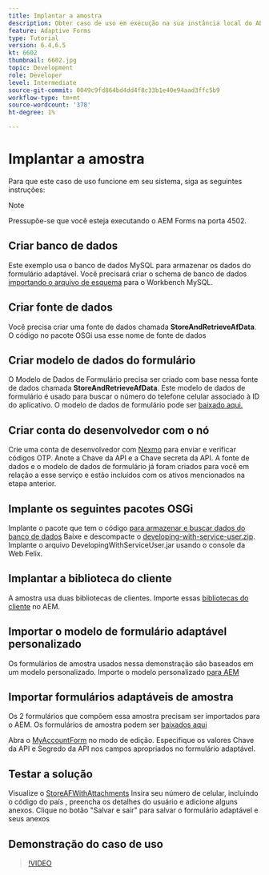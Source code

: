 ```yaml
---
title: Implantar a amostra
description: Obter caso de uso em execução na sua instância local do AEM Forms
feature: Adaptive Forms
type: Tutorial
version: 6.4,6.5
kt: 6602
thumbnail: 6602.jpg
topic: Development
role: Developer
level: Intermediate
source-git-commit: 0049c9fd864bd4dd4f8c33b1e40e94aad3ffc5b9
workflow-type: tm+mt
source-wordcount: '378'
ht-degree: 1%

---
```




# Implantar a amostra

Para que este caso de uso funcione em seu sistema, siga as seguintes instruções:

>[!NOTE]
>Pressupõe-se que você esteja executando o AEM Forms na porta 4502.


## Criar banco de dados

Este exemplo usa o banco de dados MySQL para armazenar os dados do formulário adaptável. Você precisará criar o schema de banco de dados [importando o arquivo de esquema](assets/data-base-schema.sql) para o Workbench MySQL.

## Criar fonte de dados

Você precisa criar uma fonte de dados chamada **StoreAndRetrieveAfData**. O código no pacote OSGi usa esse nome de fonte de dados

## Criar modelo de dados do formulário

O Modelo de Dados de Formulário precisa ser criado com base nessa fonte de dados chamada **StoreAndRetrieveAfData**. Este modelo de dados de formulário é usado para buscar o número do telefone celular associado à ID do aplicativo. O modelo de dados de formulário pode ser [baixado aqui.](assets/2-Factor-Authentication-DataSource-and-FDM.zip)

## Criar conta do desenvolvedor com o nó

Crie uma conta de desenvolvedor com [Nexmo](https://dashboard.nexmo.com/) para enviar e verificar códigos OTP. Anote a Chave da API e a Chave secreta da API. A fonte de dados e o modelo de dados de formulário já foram criados para você em relação a esse serviço e estão incluídos com os ativos mencionados na etapa anterior.

## Implante os seguintes pacotes OSGi

Implante o pacote que tem o código [para armazenar e buscar dados do banco de dados](assets/FetchPartiallyCompletedForm.PartiallyCompletedForm.core-1.0-SNAPSHOT.jar)
Baixe e descompacte o [developing-with-service-user.zip](https://experienceleague.adobe.com/docs/experience-manager-learn/forms/assets/common-osgi-bundles/developing-with-service-user.zip).
Implante o arquivo DevelopingWithServiceUser.jar usando o console da Web Felix.

## Implantar a biblioteca do cliente

A amostra usa duas bibliotecas de clientes. Importe essas [bibliotecas do cliente](assets/client-libraries.zip) no AEM.

## Importar o modelo de formulário adaptável personalizado

Os formulários de amostra usados nessa demonstração são baseados em um modelo personalizado. Importe o modelo personalizado [para AEM](assets/custom-template-with-page-component.zip)

## Importar formulários adaptáveis de amostra

Os 2 formulários que compõem essa amostra precisam ser importados para o AEM. Os formulários de amostra podem ser [baixados aqui](assets/sample-forms.zip)

Abra o [MyAccountForm](http://localhost:4502/editor.html/content/forms/af/myaccountform.html) no modo de edição. Especifique os valores Chave da API e Segredo da API nos campos apropriados no formulário adaptável.

## Testar a solução

Visualize o [StoreAFWithAttachments](http://localhost:4502/content/dam/formsanddocuments/storeafwithattachments/jcr:content?wcmmode=disabled)
Insira seu número de celular, incluindo o código do país , preencha os detalhes do usuário e adicione alguns anexos. Clique no botão &quot;Salvar e sair&quot; para salvar o formulário adaptável e seus anexos


## Demonstração do caso de uso

>[!VIDEO](https://video.tv.adobe.com/v/327122?quality=9&learn=on)
